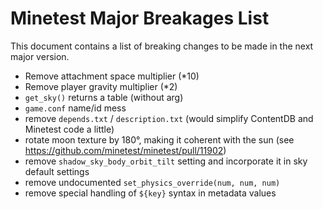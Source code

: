 # Minetest Major Breakages List

This document contains a list of breaking changes to be made in the next major version.

* Remove attachment space multiplier (*10)
* Remove player gravity multiplier (*2)
* `get_sky()` returns a table (without arg)
* `game.conf` name/id mess
* remove `depends.txt` / `description.txt` (would simplify ContentDB and Minetest code a little)
* rotate moon texture by 180°, making it coherent with the sun (see https://github.com/minetest/minetest/pull/11902)
* remove `shadow_sky_body_orbit_tilt` setting and incorporate it in sky default settings
* remove undocumented `set_physics_override(num, num, num)`
* remove special handling of `${key}` syntax in metadata values

